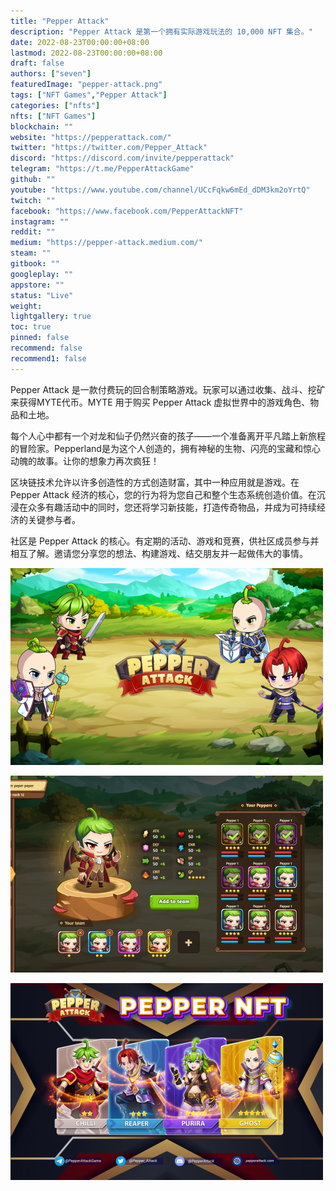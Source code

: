 ```yaml
---
title: "Pepper Attack"
description: "Pepper Attack 是第一个拥有实际游戏玩法的 10,000 NFT 集合。"
date: 2022-08-23T00:00:00+08:00
lastmod: 2022-08-23T00:00:00+08:00
draft: false
authors: ["seven"]
featuredImage: "pepper-attack.png"
tags: ["NFT Games","Pepper Attack"]
categories: ["nfts"]
nfts: ["NFT Games"]
blockchain: ""
website: "https://pepperattack.com/"
twitter: "https://twitter.com/Pepper_Attack"
discord: "https://discord.com/invite/pepperattack"
telegram: "https://t.me/PepperAttackGame"
github: ""
youtube: "https://www.youtube.com/channel/UCcFqkw6mEd_dDM3km2oYrtQ"
twitch: ""
facebook: "https://www.facebook.com/PepperAttackNFT"
instagram: ""
reddit: ""
medium: "https://pepper-attack.medium.com/"
steam: ""
gitbook: ""
googleplay: ""
appstore: ""
status: "Live"
weight: 
lightgallery: true
toc: true
pinned: false
recommend: false
recommend1: false
---
```

Pepper Attack 是一款付费玩的回合制策略游戏。玩家可以通过收集、战斗、挖矿来获得MYTE代币。MYTE 用于购买 Pepper Attack 虚拟世界中的游戏角色、物品和土地。

每个人心中都有一个对龙和仙子仍然兴奋的孩子——一个准备离开平凡踏上新旅程的冒险家。Pepperland是为这个人创造的，拥有神秘的生物、闪亮的宝藏和惊心动魄的故事。让你的想象力再次疯狂！

区块链技术允许以许多创造性的方式创造财富，其中一种应用就是游戏。在 Pepper Attack 经济的核心，您的行为将为您自己和整个生态系统创造价值。在沉浸在众多有趣活动中的同时，您还将学习新技能，打造传奇物品，并成为可持续经济的关键参与者。

社区是 Pepper Attack 的核心。有定期的活动、游戏和竞赛，供社区成员参与并相互了解。邀请您分享您的想法、构建游戏、结交朋友并一起做伟大的事情。

![1](1661218015050.jpg)

![2](1661218025763.jpg)

![3](1661218037761.jpg)